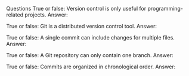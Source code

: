 Questions
True or false: Version control is only useful for programming-related projects. Answer:

True or false: Git is a distributed version control tool. Answer:

True or false: A single commit can include changes for multiple files. Answer:

True or false: A Git repository can only contain one branch. Answer:

True or false: Commits are organized in chronological order. Answer:
